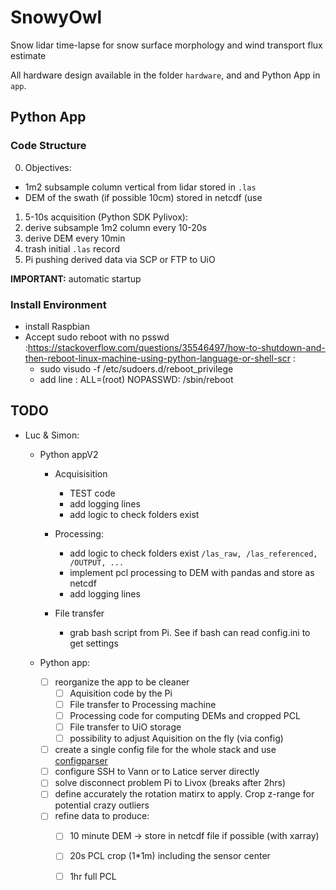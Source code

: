 # SnowyOwl
Snow lidar time-lapse for snow surface morphology and wind transport flux estimate

All hardware design available in the folder `hardware`, and and Python App in `app`.

## Python App

### Code Structure

0. Objectives:
  - 1m2 subsample column vertical from lidar stored in `.las`
  - DEM of the swath (if possible 10cm) stored in netcdf (use
1. 5-10s acquisition (Python SDK Pylivox):
2. derive subsample 1m2 column every 10-20s
3. derive DEM every 10min
4. trash initial `.las` record
5. Pi pushing derived data via SCP or FTP to UiO

**IMPORTANT:** automatic startup

### Install Environment

- install Raspbian
- Accept sudo reboot with no psswd :https://stackoverflow.com/questions/35546497/how-to-shutdown-and-then-reboot-linux-machine-using-python-language-or-shell-scr :
  - sudo visudo -f /etc/sudoers.d/reboot_privilege
  - add line : <user> ALL=(root) NOPASSWD: /sbin/reboot


## TODO
- Luc & Simon: 
  - Python appV2
    - Acquisisition
      - TEST code
      - add logging lines
      - add logic to check folders exist
    - Processing:
      - add logic to check folders exist `/las_raw, /las_referenced, /OUTPUT, ...`
      - implement pcl processing to DEM with pandas and store as netcdf
      - add logging lines
      
    - File transfer
      - grab bash script from Pi. See if bash can read config.ini to get settings
  - Python app:

    - [ ] reorganize the app to be cleaner
      - [ ] Aquisition code by the Pi
      - [ ] File transfer to Processing machine
      - [ ] Processing code for computing DEMs and cropped PCL
      - [ ] File transfer to UiO storage
      - [ ] possibility to adjust Aquisition on the fly (via config)
    - [ ] create a single config file for the whole stack and use [configparser](https://docs.python.org/3/library/configparser.html)
    - [ ] configure SSH to Vann or to Latice server directly
    - [ ] solve disconnect problem Pi to Livox (breaks after 2hrs)
    - [ ] define accurately the rotation matirx to apply. Crop z-range for potential crazy outliers
    - [ ] refine data to produce:
      - [ ] 10 minute DEM -> store in netcdf file if possible (with xarray)
      - [ ] 20s PCL crop (1*1m) including the sensor center
      - [ ] 1hr full PCL 

    
